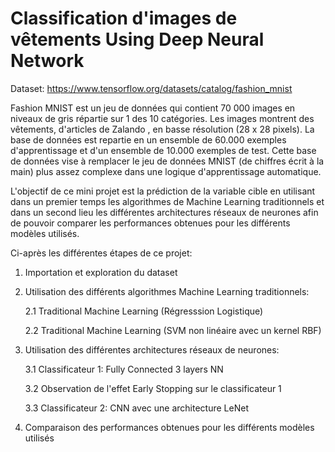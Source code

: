 # Classification d'images de vêtements Using Deep Neural Network

Dataset: https://www.tensorflow.org/datasets/catalog/fashion_mnist

Fashion MNIST est un jeu de données qui contient 70 000 images en niveaux de gris répartie sur 1 des 10 catégories. Les images montrent des vêtements, d'articles de Zalando , en basse résolution (28 x 28 pixels). La base de données est repartie en un ensemble de 60.000 exemples d'apprentissage et d'un ensemble de 10.000 exemples de test. Cette base de données vise à remplacer le jeu de données MNIST (de chiffres écrit à la main) plus assez complexe dans une logique d'apprentissage automatique.

L'objectif de ce mini projet est la prédiction de la variable cible en utilisant dans un premier temps les algorithmes de Machine Learning traditionnels et dans un second lieu les différentes architectures réseaux de neurones afin de pouvoir comparer les performances obtenues pour les différents modèles utilisés. 

Ci-après les différentes étapes de ce projet:

1. Importation et exploration du dataset

2. Utilisation des différents algorithmes Machine Learning traditionnels:
    
    2.1 Traditional Machine Learning (Régresssion Logistique)

    2.2 Traditional Machine Learning (SVM non linéaire avec un kernel RBF)

3. Utilisation des différentes architectures réseaux de neurones:

    3.1 Classificateur 1: Fully Connected 3 layers NN

    3.2 Observation de l'effet Early Stopping sur le classificateur 1

    3.3 Classificateur 2: CNN avec une architecture LeNet

4. Comparaison des performances obtenues pour les différents modèles utilisés
